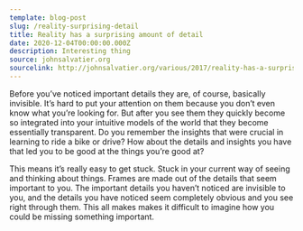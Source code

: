```yaml
---
template: blog-post
slug: /reality-surprising-detail
title: Reality has a surprising amount of detail
date: 2020-12-04T00:00:00.000Z
description: Interesting thing
source: johnsalvatier.org
sourcelink: http://johnsalvatier.org/various/2017/reality-has-a-surprising-amount-of-detail
---
```


Before you’ve noticed important details they are, of course, basically invisible. It’s hard to put your attention on them because you don’t even know what you’re looking for. But after you see them they quickly become so integrated into your intuitive models of the world that they become essentially transparent. Do you remember the insights that were crucial in learning to ride a bike or drive? How about the details and insights you have that led you to be good at the things you’re good at?

This means it’s really easy to get stuck. Stuck in your current way of seeing and thinking about things. Frames are made out of the details that seem important to you. The important details you haven’t noticed are invisible to you, and the details you have noticed seem completely obvious and you see right through them. This all makes makes it difficult to imagine how you could be missing something important.
